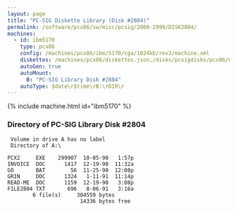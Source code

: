 ```yaml
---
layout: page
title: "PC-SIG Diskette Library (Disk #2804)"
permalink: /software/pcx86/sw/misc/pcsig/2000-2999/DISK2804/
machines:
  - id: ibm5170
    type: pcx86
    config: /machines/pcx86/ibm/5170/cga/1024kb/rev3/machine.xml
    diskettes: /machines/pcx86/diskettes.json,/disks/pcsigdisks/pcx86/diskettes.json
    autoGen: true
    autoMount:
      B: "PC-SIG Library Disk #2804"
    autoType: $date\r$time\rB:\rDIR\r
---
```


{% include machine.html id="ibm5170" %}

### Directory of PC-SIG Library Disk #2804

     Volume in drive A has no label
     Directory of A:\

    PCX2     EXE    299907  10-05-90   1:57p
    INVOICE  DOC      1417  12-19-90  11:32a
    GO       BAT        56  11-25-90  12:08p
    GRIN     DOC      1324   1-11-91  11:14p
    READ-ME  DOC      1159  12-19-90   3:08p
    FILE2804 TXT       696   8-06-91   3:16a
            6 file(s)     304559 bytes
                           14336 bytes free
